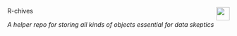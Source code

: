 R-chives <img src="https://vignette.wikia.nocookie.net/battlefordreamislandfanfiction/images/1/18/Chives2018.png/revision/latest?cb=20180311132935"  width="30" align="right" >

*A helper repo for storing all kinds of objects essential for data skeptics* 
<br/><br/>

